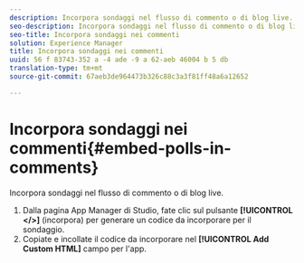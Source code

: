 ```yaml
---
description: Incorpora sondaggi nel flusso di commento o di blog live.
seo-description: Incorpora sondaggi nel flusso di commento o di blog live.
seo-title: Incorpora sondaggi nei commenti
solution: Experience Manager
title: Incorpora sondaggi nei commenti
uuid: 56 f 83743-352 a -4 ade -9 a 62-aeb 46004 b 5 db
translation-type: tm+mt
source-git-commit: 67aeb3de964473b326c88c3a3f81ff48a6a12652

---
```



# Incorpora sondaggi nei commenti{#embed-polls-in-comments}

Incorpora sondaggi nel flusso di commento o di blog live.

1. Dalla pagina App Manager di Studio, fate clic sul pulsante **[!UICONTROL </>]** (incorpora) per generare un codice da incorporare per il sondaggio.
1. Copiate e incollate il codice da incorporare nel **[!UICONTROL Add Custom HTML]** campo per l&#39;app.
